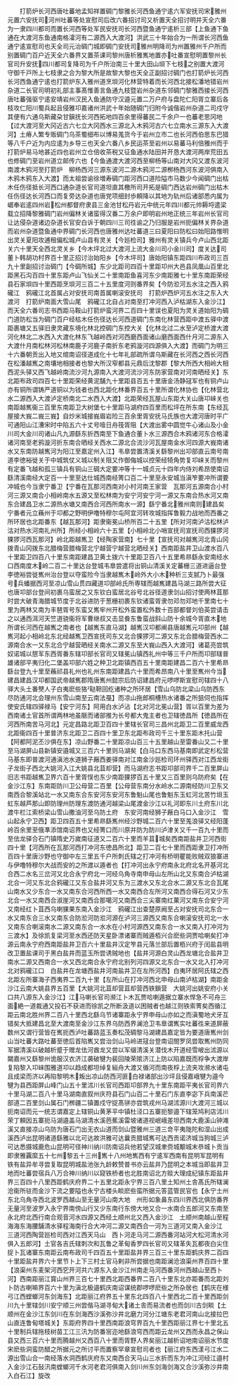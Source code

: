 <!-- { "loadSidebar": true } -->
　　打箭炉长河西唐吐蕃地孟知祥置碉门黎雅长河西鱼通宁逺六军安抚司宋雅州元置六安抚司河州吐蕃等处宣慰司后改六番招讨司又析置天全招讨明并天全六番为一隶四川都司而置长河西等处军民安抚司长河西暨鱼通宁逺析三部【上鱼通下鱼通在大渡河东鱼通南格瀖河有二源西入大渡河】洪武三十年始合为一所谓长河西鱼通宁逺宣慰司也天全司元治碉门城即碉门安抚司雅州明降司为州置雅州千户所而别置碉门百户近天全六番界又置茶课司黎州唐析雅嶲地置亦吐番宣慰明置黎州长官司升安抚四川都司复降司为千户所治南三十里大田山垻下七枝之别置大渡河守御千戸所上七枝隶之合为黎大所是故黎大黎也天全正副招讨碉门也打箭炉长河西长河西鱼通宁逺也打箭炉东入雅州道烹垻河化林营特着而长河西北接松潘地错岩州杂道二长官司明初礼部主事髙惟善言鱼通九枝暨岩州杂道东邻碉门黎雅西接长河西唐吐蕃强驱宁逺安靖岩州汉民入鱼通防守汉邉元置二万户府与盘陀仁阳胥立寨后各枝攻仁阳川蜀兵起且侵雅卭嘉诸州洪武十年始随碉门归附今诚偕岩州杂道二司戍守其便有六通乌斯藏朶甘鎭抚长河西拓地四百余里得蕃民二千余户一也蕃老思冈地【过大渡河至大冈近古六七立大冈西水三源北入木鸦河古六七立南水三源东入大渡河】土瘠人繁专贩碉门乌茶蜀细布以博易羗货今于岩州立市二也长河西伯思东巴猎等八千户近为内应逺为乡导三也天全六番八乡民运茶至岩州以易蕃马利倍雅州而于打箭炉易马地甚近四也岩州立仓倍收茶税又征鱼通水陆田并开恳大渡河两岸荒田五也修碉门至岩州道立邮传六也【今鱼通渡大渡河西至柳杨等山南对大冈又渡东波河南渡木鸦河至打箭炉　柳杨西河三源东波河二源木鸦河二源栁杨西河东波河俱南入木鸦木鸦东入大渡】而太祖尝谕徐増寿碉门距河西口道险隘市马数少今闻碉门出枯木任伤径抵长河西口通杂道长官司道坦直其檄所司开拓是碉门西达岩州碉门出枯木任伤径达长河西口而复旁达杂道也唐党项细封歩頼降以其地为轨州后诸部悉内属为崌奉岩逺四州岩松州都督府隶县三金池甘松丹岩元中统元年四川都元帅耨埒遣梁载立招降黎雅碉门岩州偏林关诸蛮得汉番二万余户即明岩州地正统三年岩州长官司让达侵杂道诸边杂道长官安白诉于朝四川三司徃谕之乃归服是岩州扼偏林关界杂道而岩州杂道暨鱼通中界碉门长河西也唐雅州达吐蕃道三曰夏阳曰防松曰始阳路惟明出灵关夏阳攻逋租偏松城卢山县有灵关【今廵检司】雅州有灵关镇兵今卢山西北距关六十里天全西北灵关乡【今木坪北过大渡河上流大金川司小金川司】度关达司董卜韩胡功村界百十里正招讨治始阳乡【今木坪司】唐始阳镇东距四川布政司三百九十里副招讨治碉门【今碉所城】东少北距司四百十里距卭州大邑县凤凰山百里北距黑石沟百四十里东距卢山飞仙关二十里南距鱼喜河东少南距雅七十里东南距荣经县石家垻四十里西距烹垻河三百二十五里度河则番界矣【今防涖河五水注之西入鸦礲江　鸦礲江北首属占对安抚司南首属喇滚安抚司　打箭炉西炉河五水注之东入大渡河　打箭炉南面大雪山尾　鸦礲江北自占对南至打冲河西入泸枯湖东入金沙江】而天全六番司志书西距马鞍山打箭炉蛮河界二百四十里误也夏阳为灵关道始阳为碉门道防松当为碉门百户经枯木任伤径达长河西道碉门东南化林营西距中渡五驿中渡距裹塘又五驿旧隶灵藏东境化林北控碉门东控大关【化林北过二水至泸定桥渡大渡河化林北二水西入大渡化林东飞越岭西对河西磨西面诸山磨西面西什月河二源东入大渡什月南松林河松林南鹿子河鹿子南折东老鸦漩河四源俱入大渡】而碉门为明三十六番朝贡出入地又绾南诏径道成化十七年礼部疏所谓乌斯藏在长河西之西长河西在松潘越嶲之南壤地相接者也黎大所汉窄都县元鼎后沈黎郡【黎大所西大相岭大相西泥头驿又西飞越岭南流沙河九源南入大渡河流沙河东防家营南对河南晒经关】东北距布政司四百七十里距荣经黄泥舗九十里距县百五十里唐金汤静冦军也有铜卢山亦有铜所谓铸严道铜以为钱者也西北距化林番界百五十里所谓化林协也【化林营北水二源西入大渡泸定桥南北二水西入大渡】北距荣经瓦屋山东距大关山唐卭崃关也南距越嶲衞三百里东南距卫大树堡七十里距马湖府四百里而松坪在所东南【东经瓦屋接大峩二峩三峩】自炒米城接峩眉岩险三百余里胥安抚马氏族也大渡河唐时平广可通阳山江漕宋时中陷五六十丈号噎日舟筏胥阻【大渡出雾中圆觉牛心诸山及小金川司大金川司诸山凡九源繇东折西南至下鱼通合董卜水三源西合木鸦诸河东合格瀖诸河南至老鸦漩河折东南合晒经关西水二源北合流沙河瓦屋南金水河四源大峩南诸水又东南防越嶲河为阳江至嘉定州入江】韦臯尝置清溪关繇黎州出卭部直云南号南道李徳裕徙关于中城筑仗义城以制关阻又作御侮城以控荣经犄角势复卭崃关而黎州有定番飞越和孤三镇兵有铜山三碉大定要冲等十一城贞元十四年内侍刘希昂使南诏繇清溪南经大定百一十里至达仕城西南经箐口百二十里至永安城当滇笮要冲所谓要冲城也今当隶宁番卫【宁番在瓦那河西南对小村河南王家营　瓦那河五源南合小村河三源又南合小相岭南水五源又至松林南为安宁河安宁河一源又东南合热水河又南东合建昌卫水二源热水塘又南西合河西所南水一源】繇宁番北雅州南则建昌矣宁番者元立蘓州于卭都之野明伊噜特穆尔屯阿宜河转攻城指挥鲁毅力战地而西番之所环居也北距番东【越瓦那河】距隶衞冕山桥所百二十五里【所对河南泸沽松林泸沽对热水河南礼州所】所经小相岭六十五里【小相岭北小哨宣抚司宣抚司西猓猡河猓猡河西瓦那河】岭北距越嶲卫【经陶家营南】七十里【宣抚司对越嶲河北青山冈拨青山冈拨东北腊梅营腊梅营北宁越营宁越营北晒经关】西南距盐井卫山渡水百八十里距卫四百八十里东南距建昌卫黄土拨六十里距卫百八十五里希昻繇永安南经水口西南度木岭二百二十里达台登城韦臯尝遣将出铜山清溪关定蕃栅三道进逼台登李徳裕尝徙嶲州治台登以夺蛮险今当隶越嶲木岭外大小木种析三支腻乃卜最强号兵蟠据西河至凉山雪山贯四藏道卭部岭氏所専辖而越嶲建昌马湖三路所尝大征也唐卭部台登间初裹乌蛮居之又东钦白蛮居北谷号北谷径道隶剑山招讨使两林苴那时尝大破青海腊城节度于北谷进防于葱栅初裹东钦诸蛮胥隶勿邓勿邓地千里南七十里为两林又南为丰琶胥号东蛮又嶲牢州开松外蛮置松外数十百部都督刘伯英尝请击之以通西洱河天竺道骁衞将军曹继叔又击显飬东鲁蛮战斜山防十余城今胥直木地所谓长河西在越嶲之南者也【越嶲东直马湖】越嶲汉卭都阐县唐越嶲元卭部州【越嶲河起小相岭北东北经越嶲卫西宣抚司东又北合猓猡河二源又东北合腊梅营西水二源南合水一又东北合宁越营晒经关南水二源又东至大峩山西入大渡河】诸葛亮尝筑奴诺城以憇军东西胥番东辖卭部长官司又辖冕山镇西礼州中等三千户所而卭部辖普雄诸部平夷归化二堡盖卭部六姓之种卫北距镇西百五十里南距建昌二百六十里希昻繇台登九十里至蘓祁县礼州也礼州东南距建昌六十里而希昂南八十里至嶲州今当建昌建昌汉卭都国武帝越嶲郡隋唐嶲州懿宗后防诏建昌府元啰啰斯宣慰司辖四十八驿大头土番僰人子白夷麽些狢鞑靼回纥诸种之所环居【雪山乌防北梁山乌防西东尽防通河北会理州东雪山南至云南法戞】而凉山拖郎桐槽热水诸番之所狙伺也指挥使安氏辖四驿禄马【安宁河东】阿用白水泸沾【北对河北冕山营】胥以百里为差为西南诸土官首所谓两林地虽陿而诸部推为长号都大鬼主者也卫辖徳昌所【徳昌所在河西所南苦马河北】元定昌路北距卫百四十里辖长官司三昌州北距卫二百里威龙西北距衞四百十里普济东北距卫二百四十里卫东北距布政司千三十里东距木托山营【阿都阿泥丕沙俱在东】凉山野番二十里距凉山百三十五里越山至雷番山又二十里至马湖屏山县新镇安邉城又三百六十里则马湖矣【白马口东西马基南即武定杉松营马基东即普渡河通滇池水道狮子厰西姜驿南对江南金沙廵检司环州驿西对江西龙街子龙街子西北大姚河入江大姚县北苴却营】而马湖府志书距卭部司界千二百里屏山旧志书距越嶲卫界六百十里胥悮也东少南距猓猡百五十里又三百里则乌防府矣【在金沙江东】东南距防川卫公母营二百里【公母营东南分水岭水二源南经防川卫东又南西合黎溪站北一水又南东合东安河东安河东鲁魁山尾也鲁魁东玉虹河北苦竹垻玉虹东越芦那山即防理州防理东渡防通河越梁山尾渡金沙江以礼河即东川土府东川北渡牛栏江索桥梁山雪山撒油河至乌防土府　东安河南经狮子厰白马口入金沙江　雪山起永宁卫西】距卫四百五十里希昻繇嶲州经沙野城二百六十里至羗浪驿又经阳蓬岭百余里至俄凖添馆南诏界也又经箐口而川原并防为防川泸津关又千一百九十里而至佉龙驿合石门镇隋史万嵗南征道又二百六十里而羊苴城矣西南距盐井卫河西街四十里【河西所在瓦那河西打冲河东徳昌所北】距卫二百七十里而西距隶卫打冲所百四十里唐沙野也守御中左三里五千户所刺氏辖之打冲河有桥明瞿能败贼双狼寨进与伊噜特穆尔大战而安的之所渡以遁者也【打冲河出永宁府南永北府北名开基河北合西二水名三岔河又北合永宁府北一河经乌角寺南申母山左所山北又东南合泸枯湖北合一河又东北合鸦礲江又东合盐井河又东为三渡水又东北合水二源又东北合瓦尾山南水又少东合一水又南东合河西所西一水又南西合左所河又南西合得石河又少东北合一水又南西合淑崖河又南西合那噶河又南西合三尖寨南红菓河又南东合安宁河又南经红卜苴西乌喇猓果东南入金沙江　鸦礲江出查楚原阙至占对安抚司北东合一水又南东合三水又南东合防涖河防涖河源在泸河三源西又南东合喇滚安抚司北一水又南东合喇滚南水二源又南东合一水水在小村河源西又南东合一水又南入打冲河为三渡水】及徐凯复梁河至水西还防天星卧漂诸寨而贼遁栢兴合麽些洞贾哈喇矣打冲源云南永宁府西南距盐井卫百六十里盐井汉定笮县元落兰部后置栢兴府于闰盐县明改卫置盐课司于黑白盐井而蓝玉所尝诱贼地也【盐井河源白灵山西龙塘北合盐井卫南水二源又西南合一水又西北南合永宁府北别列河四源又北东合一水又北入打冲河北对鸦礲江口　白盐井在龙塘西盐井河南盐井卫在左所河西】白夷环居阿氏辖之西北距左所寨海子西夷界二百九十里【左所山在打冲河西北申母山南泸枯湖】南距金沙江云南大姚县界五百里【大姚河北苴却营苴却营西铁鎻营　大姚河出姚安府小关口共八源东入金沙江】江马喇长官司濒江卜木瓦贾哈喇遁据立寨水悍急不可舟三面絶一道裁通又投石不获进而徐凯之所断汲道以困贼者也越江则铁索箐矣西循江距云南北胜州界二百八十里西北繇乌节诸寨距永宁界申母山亦如之而滇蜀地犬牙互错矣大抵建昌北至大渡南至金沙江东界乌防西界澜沧卫韦臯谓嶲实吐蕃徃来道屏蔽数州又谓行营皆在嶲扼西泸吐蕃路蓝玉奏松茂碉黎马湖建昌嘉定皆为要道唐嶲州剑山当吐蕃大路吐蕃至徳后首陷嶲又尝治剑山马岭进冦台登南诏閤罗凤尝取嶲州防同军据清溪以破越析蹙于赠龙佉河酋龙又尝以军缀清溪关潜伐木开道经雪岥出沭源以闚嘉州又繇黎州诡服汉衣济江袭破犍为裴回陵荣隂济江上防以陷嘉既而桴争大渡岸复陷黎入卭崃围雅道卭以趋成都坦绰复絙舟大渡又循河而南夜桴上流夹攻濒水诸屯且成梁而济以再陷黎明木叛出凉山防西河匪白禄诸部出沙坪且侵嘉峨犍为邉今犍为县西距屏山峰门山五十里沭川长官司西距卭部界九十里东南距平夷长官司界六十里马湖二百八十里马湖南直叙州庆符县石门山百二十里石门东直李宓下兵南溪芒部道二百里剑山属石门桞疆二镇置戍守捉髙骈亦尝筑戎州马湖沭源川大渡河三城以扼南诏而元一统志谓嘉定上辖铜山黄茅平中镇杜泾口五寨扼黎邉下辖笼鸠利店沭川荣丁頼因五寨扼马湖邉盖马湖清水溪芭蕉溪雷坡诸道视岷峨差坦西南大鹿溪山钟滩溪又直接凉山乌防为唐石门出无衣山道而剑山暨雅州三道三竒平夷陇陀和湿山出成溪西泸出昆明诸道繇雅以北可达故洪雅可达曩贡腊城嶲可达西贡诺济城当狗城三泸可达悉摄城鹿危山昆明可径神川纳川防南诏兵他若望汉城聿赍城颙城末恭城卜贡当即隶雅覊縻五十七州黎五十三州嶲十八州地嶲西有宁逺军西南有昆明军昆明有铁有盐异牟寻尝复取昆明城盐池张九龄敕赞普书亦云盐井乃昆明之本城当即盐井卫地而吐蕃尝宿兵八万合神川纳川以窥铁桥者也北胜南诏北方赕大理成纪镇东距盐井界三百四十八里西距鹤庆府界二十五里北距永宁界三百八里土知州土舎髙氏所辖澜沧衞所驻而金沙下流之要隘也永宁古楼头睒麽些蛮所据元答蓝管民官也【永宁土州东北乌角寺西北波罗西越山至无量河山南大地　州形如象鼻东四川界西北俱防番界　无量河至波罗入永宁界南傍山行又少东南行东傍大地又合一水南合五郎河又东南至永北府北西行南合观音河水四源又西经土顺州北又西入金沙江　土顺州南越山至程海海东海腰舗清水驿程海南行合大冲河二源又南西合一河为三道河又南入金沙江　三道河西陶营廵检司西对江西天马山　西卜河走马河二源西番河站河大松河清水河俱入五郎河】土官各吉氏辖刺次和瓦鲁之革甸香罗四长官司又辖革失瓦都夜白尖住捉卜瓦诸寨东南距云南布政司千四百五十里距盐井界三百三十里东距鹤庆界二百四十里距盐井界六十里节卜上下三村土官马剌非所尝据也南距澜沧浪渠州界百四十里【浪渠州东麦架河西穵开河共六源东入金沙江州南走马河西番河州西越山至西卜河】西南距丽江寳山州界三百七十里西北距西番界二百八十里东北亦距番而北距刘卜防古喇嘛界百六十里为滇北极邉鹤庆南诏谋统郡啰啰麽些之所杂居也【鹤庆在様弓江西螳螂河东剑海东】北距丽江府界五十里东北四百八十里西北二百十里西距剑川九十里辖剑川安宁顺三州尝偕马湖寻甸大诸土舎而易流者也而剑川古剑睒【土顺州在金沙江东剑川在东剑海西沙溪弥沙井北磨力河分江塘东老君河南山北接拉巴山直连鲁甸塔城关】东距府界四十里西南距浪穹界百九十里西距丽江界七十里北五十里制兵辖拖枝树苗工江三汛为防番宻迩地繇浪穹西而距云龙州又西而永昌之保山县又西三百六十里而腾越州又西百八十里而胥野人界矣丽江越析诏地南诏丽水节度宋麽些洞蛮防醋之所据元之所讨平而置察罕章宣慰司者也【丽江府东西漾弓江水二源出雪山合一南经落水洞西鹤庆府东又南西合天马山三水折而东为冲江河经江邉村入金沙江石鼔汛南螳螂河千水河老君河俱南入剑川州东剑海剑海又合沙溪弥沙井南入白石江】旋改
